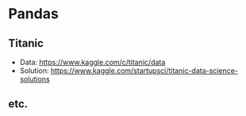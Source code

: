 # Pandas
## Titanic
* Data: https://www.kaggle.com/c/titanic/data
* Solution: https://www.kaggle.com/startupsci/titanic-data-science-solutions
## etc.

